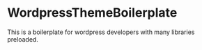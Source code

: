 # WordpressThemeBoilerplate
This is a boilerplate for wordpress developers with many libraries preloaded.
